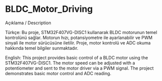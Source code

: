# BLDC_Motor_Driving
Açıklama / Description

Türkçe:
Bu proje, STM32F407VG-DISC1 kullanarak BLDC motorunun temel kontrolünü sağlar. Motorun hızı, potansiyometre ile ayarlanabilir ve PWM sinyali ile motor sürücüsüne iletilir. Proje, motor kontrolü ve ADC okuma hakkında temel bilgiler sunmaktadır.

English:
This project provides basic control of a BLDC motor using the STM32F407VG-DISC1. The motor speed can be adjusted with a potentiometer and sent to the motor driver via a PWM signal. The project demonstrates basic motor control and ADC reading.
